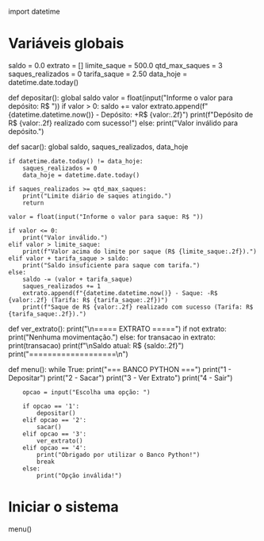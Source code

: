 import datetime

# Variáveis globais
saldo = 0.0
extrato = []
limite_saque = 500.0
qtd_max_saques = 3
saques_realizados = 0
tarifa_saque = 2.50
data_hoje = datetime.date.today()

def depositar():
    global saldo
    valor = float(input("Informe o valor para depósito: R$ "))
    if valor > 0:
        saldo += valor
        extrato.append(f"{datetime.datetime.now()} - Depósito: +R$ {valor:.2f}")
        print(f"Depósito de R$ {valor:.2f} realizado com sucesso!")
    else:
        print("Valor inválido para depósito.")

def sacar():
    global saldo, saques_realizados, data_hoje

    if datetime.date.today() != data_hoje:
        saques_realizados = 0
        data_hoje = datetime.date.today()

    if saques_realizados >= qtd_max_saques:
        print("Limite diário de saques atingido.")
        return

    valor = float(input("Informe o valor para saque: R$ "))

    if valor <= 0:
        print("Valor inválido.")
    elif valor > limite_saque:
        print(f"Valor acima do limite por saque (R$ {limite_saque:.2f}).")
    elif valor + tarifa_saque > saldo:
        print("Saldo insuficiente para saque com tarifa.")
    else:
        saldo -= (valor + tarifa_saque)
        saques_realizados += 1
        extrato.append(f"{datetime.datetime.now()} - Saque: -R$ {valor:.2f} (Tarifa: R$ {tarifa_saque:.2f})")
        print(f"Saque de R$ {valor:.2f} realizado com sucesso (Tarifa: R$ {tarifa_saque:.2f}).")

def ver_extrato():
    print("\n===== EXTRATO =====")
    if not extrato:
        print("Nenhuma movimentação.")
    else:
        for transacao in extrato:
            print(transacao)
    print(f"\nSaldo atual: R$ {saldo:.2f}")
    print("===================\n")

def menu():
    while True:
        print("=== BANCO PYTHON ===")
        print("1 - Depositar")
        print("2 - Sacar")
        print("3 - Ver Extrato")
        print("4 - Sair")

        opcao = input("Escolha uma opção: ")

        if opcao == '1':
            depositar()
        elif opcao == '2':
            sacar()
        elif opcao == '3':
            ver_extrato()
        elif opcao == '4':
            print("Obrigado por utilizar o Banco Python!")
            break
        else:
            print("Opção inválida!")

# Iniciar o sistema
menu()
